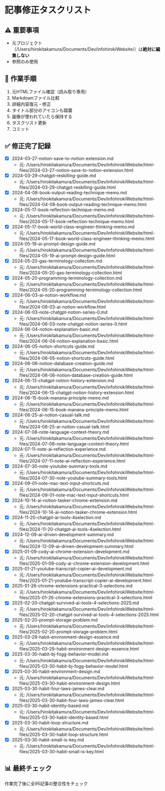 # 記事修正タスクリスト

## ⚠️ 重要事項
- 元プロジェクト（/Users/hirokitakamura/Documents/Dev/infohirokiWebsite/）は**絶対に編集しない**
- 参照のみ使用

## 🔄 作業手順
1. 元HTMLファイル確認（読み取り専用）
2. Markdownファイル比較
3. 詳細内容復元・修正
4. タイトル部分のアイコンも踏襲
5. 画像が使われていたら保持する
6. タスクリスト更新
7. コミット

## ✅ 修正完了記録
- [x] 2024-03-27-notion-save-to-notion-extension.md
  - 元: /Users/hirokitakamura/Documents/Dev/infohirokiWebsite/html-files/2024-03-27-notion-save-to-notion-extension.html
- [x] 2024-03-29-chatgpt-reskilling-guide.md
  - 元: /Users/hirokitakamura/Documents/Dev/infohirokiWebsite/html-files/2024-03-29-chatgpt-reskilling-guide.html
- [x] 2024-04-08-book-output-reading-technique-memo.md
  - 元: /Users/hirokitakamura/Documents/Dev/infohirokiWebsite/html-files/2024-04-08-book-output-reading-technique-memo.html
- [x] 2024-05-17-book-reflection-technique-memo.md
  - 元: /Users/hirokitakamura/Documents/Dev/infohirokiWebsite/html-files/2024-05-17-book-reflection-technique-memo.html
- [x] 2024-05-17-book-world-class-engineer-thinking-memo.md
  - 元: /Users/hirokitakamura/Documents/Dev/infohirokiWebsite/html-files/2024-05-17-book-world-class-engineer-thinking-memo.html
- [x] 2024-05-19-ai-prompt-design-guide.md
  - 元: /Users/hirokitakamura/Documents/Dev/infohirokiWebsite/html-files/2024-05-19-ai-prompt-design-guide.html
- [x] 2024-05-20-gas-terminology-collection.md
  - 元: /Users/hirokitakamura/Documents/Dev/infohirokiWebsite/html-files/2024-05-20-gas-terminology-collection.html
- [x] 2024-05-20-programming-terminology-collection.md
  - 元: /Users/hirokitakamura/Documents/Dev/infohirokiWebsite/html-files/2024-05-20-programming-terminology-collection.html
- [x] 2024-06-03-ai-notion-workflow.md
  - 元: /Users/hirokitakamura/Documents/Dev/infohirokiWebsite/html-files/2024-06-03-ai-notion-workflow.html
- [x] 2024-06-03-note-chatgpt-notion-series-0.md
  - 元: /Users/hirokitakamura/Documents/Dev/infohirokiWebsite/html-files/2024-06-03-note-chatgpt-notion-series-0.html
- [x] 2024-06-04-notion-explanation-basic.md
  - 元: /Users/hirokitakamura/Documents/Dev/infohirokiWebsite/html-files/2024-06-04-notion-explanation-basic.html
- [x] 2024-06-05-notion-shortcuts-guide.md
  - 元: /Users/hirokitakamura/Documents/Dev/infohirokiWebsite/html-files/2024-06-05-notion-shortcuts-guide.html
- [x] 2024-06-06-notion-database-creation-guide.md
  - 元: /Users/hirokitakamura/Documents/Dev/infohirokiWebsite/html-files/2024-06-06-notion-database-creation-guide.html
- [x] 2024-06-13-chatgpt-notion-history-extension.md
  - 元: /Users/hirokitakamura/Documents/Dev/infohirokiWebsite/html-files/2024-06-13-chatgpt-notion-history-extension.html
- [x] 2024-06-15-book-manana-principle-memo.md
  - 元: /Users/hirokitakamura/Documents/Dev/infohirokiWebsite/html-files/2024-06-15-book-manana-principle-memo.html
- [x] 2024-06-25-ai-notion-casual-talk.md
  - 元: /Users/hirokitakamura/Documents/Dev/infohirokiWebsite/html-files/2024-06-25-ai-notion-casual-talk.html
- [x] 2024-07-08-note-language-context-theory.md
  - 元: /Users/hirokitakamura/Documents/Dev/infohirokiWebsite/html-files/2024-07-08-note-language-context-theory.html
- [x] 2024-07-11-note-ai-reflection-experience.md
  - 元: /Users/hirokitakamura/Documents/Dev/infohirokiWebsite/html-files/2024-07-11-note-ai-reflection-experience.html
- [x] 2024-07-30-note-youtube-summary-tools.md
  - 元: /Users/hirokitakamura/Documents/Dev/infohirokiWebsite/html-files/2024-07-30-note-youtube-summary-tools.html
- [x] 2024-09-01-note-mac-text-input-shortcuts.md
  - 元: /Users/hirokitakamura/Documents/Dev/infohirokiWebsite/html-files/2024-09-01-note-mac-text-input-shortcuts.html
- [x] 2024-10-14-ai-notion-tasker-chrome-extension.md
  - 元: /Users/hirokitakamura/Documents/Dev/infohirokiWebsite/html-files/2024-10-14-ai-notion-tasker-chrome-extension.html
- [x] 2024-11-20-chatgpt-ai-tools-4selection.md
  - 元: /Users/hirokitakamura/Documents/Dev/infohirokiWebsite/html-files/2024-11-20-chatgpt-ai-tools-4selection.html
- [x] 2024-12-09-ai-driven-development-summary.md
  - 元: /Users/hirokitakamura/Documents/Dev/infohirokiWebsite/html-files/2024-12-09-ai-driven-development-summary.html
- [x] 2025-01-09-cody-ai-chrome-extension-development.md
  - 元: /Users/hirokitakamura/Documents/Dev/infohirokiWebsite/html-files/2025-01-09-cody-ai-chrome-extension-development.html
- [x] 2025-01-21-youtube-transcript-copier-ai-development.md
  - 元: /Users/hirokitakamura/Documents/Dev/infohirokiWebsite/html-files/2025-01-21-youtube-transcript-copier-ai-development.html
- [x] 2025-01-26-chrome-extensions-practical-3-selections.md
  - 元: /Users/hirokitakamura/Documents/Dev/infohirokiWebsite/html-files/2025-01-26-chrome-extensions-practical-3-selections.html
- [x] 2025-02-20-chatgpt-survived-ai-tools-4-selections-2025.md
  - 元: /Users/hirokitakamura/Documents/Dev/infohirokiWebsite/html-files/2025-02-20-chatgpt-survived-ai-tools-4-selections-2025.html
- [x] 2025-02-20-prompt-storage-problem.md
  - 元: /Users/hirokitakamura/Documents/Dev/infohirokiWebsite/html-files/2025-02-20-prompt-storage-problem.html
- [x] 2025-03-29-habit-environment-design-essence.md
  - 元: /Users/hirokitakamura/Documents/Dev/infohirokiWebsite/html-files/2025-03-29-habit-environment-design-essence.html
- [x] 2025-03-30-habit-bj-fogg-behavior-model.md
  - 元: /Users/hirokitakamura/Documents/Dev/infohirokiWebsite/html-files/2025-03-30-habit-bj-fogg-behavior-model.html
- [x] 2025-03-30-habit-environment-design.md
  - 元: /Users/hirokitakamura/Documents/Dev/infohirokiWebsite/html-files/2025-03-30-habit-environment-design.html
- [x] 2025-03-30-habit-four-laws-james-clear.md
  - 元: /Users/hirokitakamura/Documents/Dev/infohirokiWebsite/html-files/2025-03-30-habit-four-laws-james-clear.html
- [x] 2025-03-30-habit-identity-based.md
  - 元: /Users/hirokitakamura/Documents/Dev/infohirokiWebsite/html-files/2025-03-30-habit-identity-based.html
- [x] 2025-03-30-habit-loop-structure.md
  - 元: /Users/hirokitakamura/Documents/Dev/infohirokiWebsite/html-files/2025-03-30-habit-loop-structure.html
- [x] 2025-03-30-habit-small-is-key.md
  - 元: /Users/hirokitakamura/Documents/Dev/infohirokiWebsite/html-files/2025-03-30-habit-small-is-key.html

## 📊 最終チェック
作業完了後に全95記事の整合性をチェック